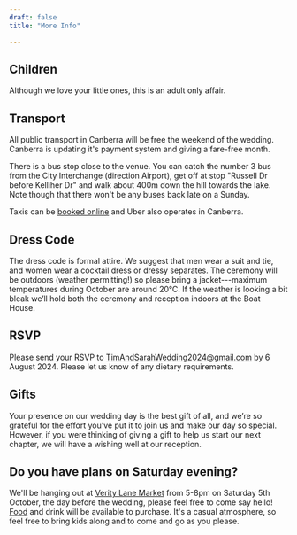 ```yaml
---
draft: false
title: "More Info"

---
```


## Children
Although we love your little ones, this is an adult only affair.

## Transport
All public transport in Canberra will be free the weekend of the wedding. Canberra is updating it's payment system and giving a fare-free month. 

There is a bus stop close to the venue. You can catch the number 3 bus from the City Interchange (direction Airport), get off at stop "Russell Dr before Kelliher Dr" and walk about 400m down the hill towards the lake. Note though that there won't be any buses back late on a Sunday.

Taxis can be [booked online](https://www.actcabs.com.au/bookonline.html/) and Uber also operates in Canberra.

## Dress Code
The dress code is formal attire. We suggest that men wear a suit and tie, and women wear a cocktail dress or dressy separates. The ceremony will be outdoors (weather permitting!) so please bring a jacket---maximum temperatures during October are around 20&deg;C. If the weather is looking a bit bleak we’ll hold both the ceremony and reception indoors at the Boat House.

## RSVP
Please send your RSVP to <a>TimAndSarahWedding2024@gmail.com</a> by 6 August 2024. Please let us know of any dietary requirements.

## Gifts
Your presence on our wedding day is the best gift of all, and we’re so grateful for the effort you’ve put it to join us and make our day so special. However, if you were thinking of giving a gift to help us start our next chapter, we will have a wishing well at our reception.

## Do you have plans on Saturday evening?
We'll be hanging out at [Verity Lane Market](https://veritylanemarket.com.au/) from 5-8pm on Saturday 5th October, the day before the wedding, please feel free to come say hello! [Food](https://veritylanemarket.com.au/our-vendors/) and drink will be available to purchase. It's a casual atmosphere, so feel free to bring kids along and to come and go as you please.
